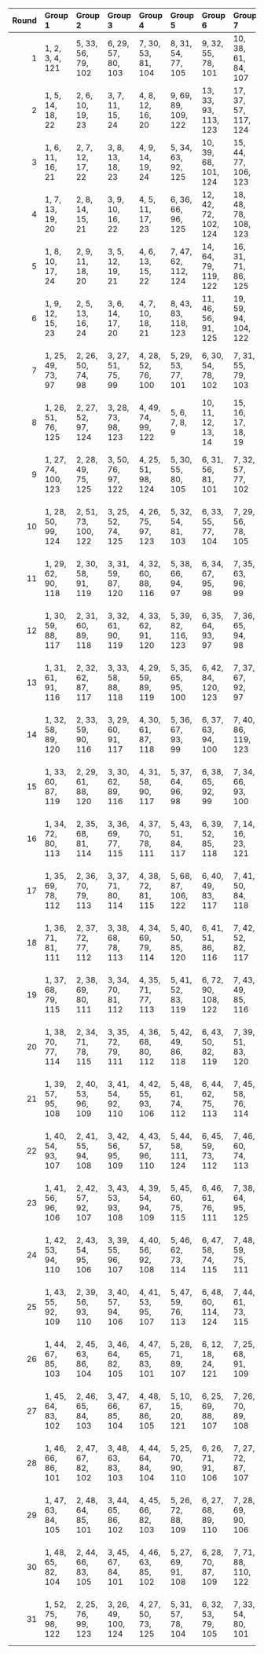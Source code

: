 |   Round | Group 1             | Group 2             | Group 3             | Group 4            | Group 5             | Group 6              | Group 7              | Group 8              | Group 9              | Group 10             | Group 11             | Group 12             | Group 13             | Group 14             | Group 15             | Group 16             | Group 17             | Group 18             | Group 19             | Group 20             | Group 21             | Group 22                | Group 23                | Group 24                | Group 25                |
|--------:|:--------------------|:--------------------|:--------------------|:-------------------|:--------------------|:---------------------|:---------------------|:---------------------|:---------------------|:---------------------|:---------------------|:---------------------|:---------------------|:---------------------|:---------------------|:---------------------|:---------------------|:---------------------|:---------------------|:---------------------|:---------------------|:------------------------|:------------------------|:------------------------|:------------------------|
|       1 | 1, 2, 3, 4, 121     | 5, 33, 56, 79, 102  | 6, 29, 57, 80, 103  | 7, 30, 53, 81, 104 | 8, 31, 54, 77, 105  | 9, 32, 55, 78, 101   | 10, 38, 61, 84, 107  | 11, 34, 62, 85, 108  | 12, 35, 58, 86, 109  | 13, 36, 59, 82, 110  | 14, 37, 60, 83, 106  | 15, 43, 66, 89, 112  | 16, 39, 67, 90, 113  | 17, 40, 63, 91, 114  | 18, 41, 64, 87, 115  | 19, 42, 65, 88, 111  | 20, 48, 71, 94, 117  | 21, 44, 72, 95, 118  | 22, 45, 68, 96, 119  | 23, 46, 69, 92, 120  | 24, 47, 70, 93, 116  | 25, 26, 27, 28, 122     | 49, 50, 51, 52, 123     | 73, 74, 75, 76, 124     | 97, 98, 99, 100, 125    |
|       2 | 1, 5, 14, 18, 22    | 2, 6, 10, 19, 23    | 3, 7, 11, 15, 24    | 4, 8, 12, 16, 20   | 9, 69, 89, 109, 122 | 13, 33, 93, 113, 123 | 17, 37, 57, 117, 124 | 21, 41, 61, 81, 125  | 25, 29, 38, 42, 46   | 26, 30, 34, 43, 47   | 27, 31, 35, 39, 48   | 28, 32, 36, 40, 44   | 45, 65, 85, 105, 121 | 49, 53, 62, 66, 70   | 50, 54, 58, 67, 71   | 51, 55, 59, 63, 72   | 52, 56, 60, 64, 68   | 73, 77, 86, 90, 94   | 74, 78, 82, 91, 95   | 75, 79, 83, 87, 96   | 76, 80, 84, 88, 92   | 97, 101, 110, 114, 118  | 98, 102, 106, 115, 119  | 99, 103, 107, 111, 120  | 100, 104, 108, 112, 116 |
|       3 | 1, 6, 11, 16, 21    | 2, 7, 12, 17, 22    | 3, 8, 13, 18, 23    | 4, 9, 14, 19, 24   | 5, 34, 63, 92, 125  | 10, 39, 68, 101, 124 | 15, 44, 77, 106, 123 | 20, 53, 82, 111, 122 | 25, 30, 35, 40, 45   | 26, 31, 36, 41, 46   | 27, 32, 37, 42, 47   | 28, 33, 38, 43, 48   | 29, 58, 87, 116, 121 | 49, 54, 59, 64, 69   | 50, 55, 60, 65, 70   | 51, 56, 61, 66, 71   | 52, 57, 62, 67, 72   | 73, 78, 83, 88, 93   | 74, 79, 84, 89, 94   | 75, 80, 85, 90, 95   | 76, 81, 86, 91, 96   | 97, 102, 107, 112, 117  | 98, 103, 108, 113, 118  | 99, 104, 109, 114, 119  | 100, 105, 110, 115, 120 |
|       4 | 1, 7, 13, 19, 20    | 2, 8, 14, 15, 21    | 3, 9, 10, 16, 22    | 4, 5, 11, 17, 23   | 6, 36, 66, 96, 125  | 12, 42, 72, 102, 124 | 18, 48, 78, 108, 123 | 24, 54, 84, 114, 122 | 25, 31, 37, 43, 44   | 26, 32, 38, 39, 45   | 27, 33, 34, 40, 46   | 28, 29, 35, 41, 47   | 30, 60, 90, 120, 121 | 49, 55, 61, 67, 68   | 50, 56, 62, 63, 69   | 51, 57, 58, 64, 70   | 52, 53, 59, 65, 71   | 73, 79, 85, 91, 92   | 74, 80, 86, 87, 93   | 75, 81, 82, 88, 94   | 76, 77, 83, 89, 95   | 97, 103, 109, 115, 116  | 98, 104, 110, 111, 117  | 99, 105, 106, 112, 118  | 100, 101, 107, 113, 119 |
|       5 | 1, 8, 10, 17, 24    | 2, 9, 11, 18, 20    | 3, 5, 12, 19, 21    | 4, 6, 13, 15, 22   | 7, 47, 62, 112, 124 | 14, 64, 79, 119, 122 | 16, 31, 71, 86, 125  | 23, 38, 88, 103, 123 | 25, 32, 34, 41, 48   | 26, 33, 35, 42, 44   | 27, 29, 36, 43, 45   | 28, 30, 37, 39, 46   | 40, 55, 95, 110, 121 | 49, 56, 58, 65, 72   | 50, 57, 59, 66, 68   | 51, 53, 60, 67, 69   | 52, 54, 61, 63, 70   | 73, 80, 82, 89, 96   | 74, 81, 83, 90, 92   | 75, 77, 84, 91, 93   | 76, 78, 85, 87, 94   | 97, 104, 106, 113, 120  | 98, 105, 107, 114, 116  | 99, 101, 108, 115, 117  | 100, 102, 109, 111, 118 |
|       6 | 1, 9, 12, 15, 23    | 2, 5, 13, 16, 24    | 3, 6, 14, 17, 20    | 4, 7, 10, 18, 21   | 8, 43, 83, 118, 123 | 11, 46, 56, 91, 125  | 19, 59, 94, 104, 122 | 22, 32, 67, 107, 124 | 25, 33, 36, 39, 47   | 26, 29, 37, 40, 48   | 27, 30, 38, 41, 44   | 28, 31, 34, 42, 45   | 35, 70, 80, 115, 121 | 49, 57, 60, 63, 71   | 50, 53, 61, 64, 72   | 51, 54, 62, 65, 68   | 52, 55, 58, 66, 69   | 73, 81, 84, 87, 95   | 74, 77, 85, 88, 96   | 75, 78, 86, 89, 92   | 76, 79, 82, 90, 93   | 97, 105, 108, 111, 119  | 98, 101, 109, 112, 120  | 99, 102, 110, 113, 116  | 100, 103, 106, 114, 117 |
|       7 | 1, 25, 49, 73, 97   | 2, 26, 50, 74, 98   | 3, 27, 51, 75, 99   | 4, 28, 52, 76, 100 | 5, 29, 53, 77, 101  | 6, 30, 54, 78, 102   | 7, 31, 55, 79, 103   | 8, 32, 56, 80, 104   | 9, 33, 57, 81, 105   | 10, 34, 58, 82, 106  | 11, 35, 59, 83, 107  | 12, 36, 60, 84, 108  | 13, 37, 61, 85, 109  | 14, 38, 62, 86, 110  | 15, 39, 63, 87, 111  | 16, 40, 64, 88, 112  | 17, 41, 65, 89, 113  | 18, 42, 66, 90, 114  | 19, 43, 67, 91, 115  | 20, 44, 68, 92, 116  | 21, 45, 69, 93, 117  | 22, 46, 70, 94, 118     | 23, 47, 71, 95, 119     | 24, 48, 72, 96, 120     | 121, 122, 123, 124, 125 |
|       8 | 1, 26, 51, 76, 125  | 2, 27, 52, 97, 124  | 3, 28, 73, 98, 123  | 4, 49, 74, 99, 122 | 5, 6, 7, 8, 9       | 10, 11, 12, 13, 14   | 15, 16, 17, 18, 19   | 20, 21, 22, 23, 24   | 25, 50, 75, 100, 121 | 29, 30, 31, 32, 33   | 34, 35, 36, 37, 38   | 39, 40, 41, 42, 43   | 44, 45, 46, 47, 48   | 53, 54, 55, 56, 57   | 58, 59, 60, 61, 62   | 63, 64, 65, 66, 67   | 68, 69, 70, 71, 72   | 77, 78, 79, 80, 81   | 82, 83, 84, 85, 86   | 87, 88, 89, 90, 91   | 92, 93, 94, 95, 96   | 101, 102, 103, 104, 105 | 106, 107, 108, 109, 110 | 111, 112, 113, 114, 115 | 116, 117, 118, 119, 120 |
|       9 | 1, 27, 74, 100, 123 | 2, 28, 49, 75, 125  | 3, 50, 76, 97, 122  | 4, 25, 51, 98, 124 | 5, 30, 55, 80, 105  | 6, 31, 56, 81, 101   | 7, 32, 57, 77, 102   | 8, 33, 53, 78, 103   | 9, 29, 54, 79, 104   | 10, 35, 60, 85, 110  | 11, 36, 61, 86, 106  | 12, 37, 62, 82, 107  | 13, 38, 58, 83, 108  | 14, 34, 59, 84, 109  | 15, 40, 65, 90, 115  | 16, 41, 66, 91, 111  | 17, 42, 67, 87, 112  | 18, 43, 63, 88, 113  | 19, 39, 64, 89, 114  | 20, 45, 70, 95, 120  | 21, 46, 71, 96, 116  | 22, 47, 72, 92, 117     | 23, 48, 68, 93, 118     | 24, 44, 69, 94, 119     | 26, 52, 73, 99, 121     |
|      10 | 1, 28, 50, 99, 124  | 2, 51, 73, 100, 122 | 3, 25, 52, 74, 125  | 4, 26, 75, 97, 123 | 5, 32, 54, 81, 103  | 6, 33, 55, 77, 104   | 7, 29, 56, 78, 105   | 8, 30, 57, 79, 101   | 9, 31, 53, 80, 102   | 10, 37, 59, 86, 108  | 11, 38, 60, 82, 109  | 12, 34, 61, 83, 110  | 13, 35, 62, 84, 106  | 14, 36, 58, 85, 107  | 15, 42, 64, 91, 113  | 16, 43, 65, 87, 114  | 17, 39, 66, 88, 115  | 18, 40, 67, 89, 111  | 19, 41, 63, 90, 112  | 20, 47, 69, 96, 118  | 21, 48, 70, 92, 119  | 22, 44, 71, 93, 120     | 23, 45, 72, 94, 116     | 24, 46, 68, 95, 117     | 27, 49, 76, 98, 121     |
|      11 | 1, 29, 62, 90, 118  | 2, 30, 58, 91, 119  | 3, 31, 59, 87, 120  | 4, 32, 60, 88, 116 | 5, 38, 66, 94, 97   | 6, 34, 67, 95, 98    | 7, 35, 63, 96, 99    | 8, 36, 64, 92, 100   | 9, 13, 17, 21, 121   | 10, 43, 71, 74, 102  | 11, 39, 72, 75, 103  | 12, 40, 68, 76, 104  | 14, 42, 70, 73, 101  | 15, 48, 51, 79, 107  | 16, 44, 52, 80, 108  | 18, 46, 49, 77, 110  | 19, 47, 50, 78, 106  | 20, 28, 56, 84, 112  | 22, 25, 53, 86, 114  | 23, 26, 54, 82, 115  | 24, 27, 55, 83, 111  | 33, 37, 41, 45, 122     | 57, 61, 65, 69, 123     | 81, 85, 89, 93, 124     | 105, 109, 113, 117, 125 |
|      12 | 1, 30, 59, 88, 117  | 2, 31, 60, 89, 118  | 3, 32, 61, 90, 119  | 4, 33, 62, 91, 120 | 5, 39, 82, 116, 123 | 6, 35, 64, 93, 97    | 7, 36, 65, 94, 98    | 8, 37, 66, 95, 99    | 9, 38, 67, 96, 100   | 10, 44, 53, 87, 125  | 11, 40, 69, 73, 102  | 12, 41, 70, 74, 103  | 13, 42, 71, 75, 104  | 14, 43, 72, 76, 105  | 15, 58, 92, 101, 122 | 16, 45, 49, 78, 107  | 17, 46, 50, 79, 108  | 18, 47, 51, 80, 109  | 19, 48, 52, 81, 110  | 20, 29, 63, 106, 124 | 21, 25, 54, 83, 112  | 22, 26, 55, 84, 113     | 23, 27, 56, 85, 114     | 24, 28, 57, 86, 115     | 34, 68, 77, 111, 121    |
|      13 | 1, 31, 61, 91, 116  | 2, 32, 62, 87, 117  | 3, 33, 58, 88, 118  | 4, 29, 59, 89, 119 | 5, 35, 65, 95, 100  | 6, 42, 84, 120, 123  | 7, 37, 67, 92, 97    | 8, 38, 63, 93, 98    | 9, 34, 64, 94, 99    | 10, 40, 70, 75, 105  | 11, 41, 71, 76, 101  | 12, 48, 54, 90, 125  | 13, 43, 68, 73, 103  | 14, 39, 69, 74, 104  | 15, 45, 50, 80, 110  | 16, 46, 51, 81, 106  | 17, 47, 52, 77, 107  | 18, 60, 96, 102, 122 | 19, 44, 49, 79, 109  | 20, 25, 55, 85, 115  | 21, 26, 56, 86, 111  | 22, 27, 57, 82, 112     | 23, 28, 53, 83, 113     | 24, 30, 66, 108, 124    | 36, 72, 78, 114, 121    |
|      14 | 1, 32, 58, 89, 120  | 2, 33, 59, 90, 116  | 3, 29, 60, 91, 117  | 4, 30, 61, 87, 118 | 5, 36, 67, 93, 99   | 6, 37, 63, 94, 100   | 7, 40, 86, 119, 123  | 8, 34, 65, 96, 97    | 9, 35, 66, 92, 98    | 10, 41, 72, 73, 104  | 11, 42, 68, 74, 105  | 12, 43, 69, 75, 101  | 13, 39, 70, 76, 102  | 14, 47, 55, 88, 125  | 15, 46, 52, 78, 109  | 16, 62, 95, 103, 122 | 17, 48, 49, 80, 106  | 18, 44, 50, 81, 107  | 19, 45, 51, 77, 108  | 20, 26, 57, 83, 114  | 21, 27, 53, 84, 115  | 22, 28, 54, 85, 111     | 23, 31, 64, 110, 124    | 24, 25, 56, 82, 113     | 38, 71, 79, 112, 121    |
|      15 | 1, 33, 60, 87, 119  | 2, 29, 61, 88, 120  | 3, 30, 62, 89, 116  | 4, 31, 58, 90, 117 | 5, 37, 64, 96, 98   | 6, 38, 65, 92, 99    | 7, 34, 66, 93, 100   | 8, 35, 67, 94, 125   | 9, 36, 63, 95, 97    | 10, 42, 69, 76, 103  | 11, 43, 70, 104, 124 | 12, 39, 71, 73, 105  | 13, 40, 72, 74, 101  | 14, 41, 68, 75, 102  | 15, 47, 49, 81, 108  | 16, 48, 50, 77, 109  | 17, 44, 51, 78, 110  | 18, 45, 52, 79, 106  | 19, 46, 80, 107, 123 | 20, 27, 54, 86, 113  | 21, 28, 55, 82, 114  | 22, 56, 83, 115, 122    | 23, 25, 57, 84, 111     | 24, 26, 53, 85, 112     | 32, 59, 91, 118, 121    |
|      16 | 1, 34, 72, 80, 113  | 2, 35, 68, 81, 114  | 3, 36, 69, 77, 115  | 4, 37, 70, 78, 111 | 5, 43, 51, 84, 117  | 6, 39, 52, 85, 118   | 7, 14, 16, 23, 121   | 8, 41, 49, 82, 120   | 9, 42, 50, 83, 116   | 10, 48, 56, 89, 97   | 11, 44, 57, 90, 98   | 12, 45, 53, 91, 99   | 13, 46, 54, 87, 100  | 15, 28, 61, 94, 102  | 17, 25, 58, 96, 104  | 18, 26, 59, 92, 105  | 19, 27, 60, 93, 101  | 20, 33, 66, 74, 107  | 21, 29, 67, 75, 108  | 22, 30, 63, 76, 109  | 24, 32, 65, 73, 106  | 31, 38, 40, 47, 122     | 55, 62, 64, 71, 123     | 79, 86, 88, 95, 124     | 103, 110, 112, 119, 125 |
|      17 | 1, 35, 69, 78, 112  | 2, 36, 70, 79, 113  | 3, 37, 71, 80, 114  | 4, 38, 72, 81, 115 | 5, 68, 87, 106, 122 | 6, 40, 49, 83, 117   | 7, 41, 50, 84, 118   | 8, 42, 51, 85, 119   | 9, 43, 52, 86, 120   | 10, 29, 92, 111, 123 | 11, 45, 54, 88, 97   | 12, 46, 55, 89, 98   | 13, 47, 56, 90, 99   | 14, 48, 57, 91, 100  | 15, 34, 53, 116, 124 | 16, 25, 59, 93, 102  | 17, 26, 60, 94, 103  | 18, 27, 61, 95, 104  | 19, 28, 62, 96, 105  | 20, 39, 58, 77, 125  | 21, 30, 64, 73, 107  | 22, 31, 65, 74, 108     | 23, 32, 66, 75, 109     | 24, 33, 67, 76, 110     | 44, 63, 82, 101, 121    |
|      18 | 1, 36, 71, 81, 111  | 2, 37, 72, 77, 112  | 3, 38, 68, 78, 113  | 4, 34, 69, 79, 114 | 5, 40, 50, 85, 120  | 6, 41, 51, 86, 116   | 7, 42, 52, 82, 117   | 8, 70, 91, 107, 122  | 9, 39, 49, 84, 119   | 10, 45, 55, 90, 100  | 11, 32, 94, 115, 123 | 12, 47, 57, 87, 97   | 13, 48, 53, 88, 98   | 14, 44, 54, 89, 99   | 15, 25, 60, 95, 105  | 16, 26, 61, 96, 101  | 17, 27, 62, 92, 102  | 18, 28, 58, 93, 103  | 19, 35, 56, 118, 124 | 20, 30, 65, 75, 110  | 21, 31, 66, 76, 106  | 22, 43, 59, 80, 125     | 23, 33, 63, 73, 108     | 24, 29, 64, 74, 109     | 46, 67, 83, 104, 121    |
|      19 | 1, 37, 68, 79, 115  | 2, 38, 69, 80, 111  | 3, 34, 70, 81, 112  | 4, 35, 71, 77, 113 | 5, 41, 52, 83, 119  | 6, 72, 90, 108, 122  | 7, 43, 49, 85, 116   | 8, 39, 50, 86, 117   | 9, 40, 51, 82, 118   | 10, 46, 57, 88, 99   | 11, 47, 53, 89, 100  | 12, 30, 96, 114, 123 | 13, 44, 55, 91, 97   | 14, 45, 56, 87, 98   | 15, 26, 62, 93, 104  | 16, 27, 58, 94, 105  | 17, 28, 59, 95, 101  | 18, 36, 54, 120, 124 | 19, 25, 61, 92, 103  | 20, 31, 67, 73, 109  | 21, 32, 63, 74, 110  | 22, 33, 64, 75, 106     | 23, 29, 65, 76, 107     | 24, 42, 60, 78, 125     | 48, 66, 84, 102, 121    |
|      20 | 1, 38, 70, 77, 114  | 2, 34, 71, 78, 115  | 3, 35, 72, 79, 111  | 4, 36, 68, 80, 112 | 5, 42, 49, 86, 118  | 6, 43, 50, 82, 119   | 7, 39, 51, 83, 120   | 8, 40, 52, 84, 116   | 9, 41, 85, 117, 123  | 10, 47, 54, 91, 98   | 11, 48, 55, 87, 99   | 12, 44, 56, 88, 100  | 13, 45, 57, 89, 125  | 14, 46, 53, 90, 97   | 15, 27, 59, 96, 103  | 16, 28, 60, 92, 104  | 17, 61, 93, 105, 122 | 18, 25, 62, 94, 101  | 19, 26, 58, 95, 102  | 20, 32, 64, 76, 108  | 21, 33, 65, 109, 124 | 22, 29, 66, 73, 110     | 23, 30, 67, 74, 106     | 24, 31, 63, 75, 107     | 37, 69, 81, 113, 121    |
|      21 | 1, 39, 57, 95, 108  | 2, 40, 53, 96, 109  | 3, 41, 54, 92, 110  | 4, 42, 55, 93, 106 | 5, 48, 61, 74, 112  | 6, 44, 62, 75, 113   | 7, 45, 58, 76, 114   | 8, 11, 19, 22, 121   | 9, 47, 60, 73, 111   | 10, 28, 66, 79, 117  | 12, 25, 63, 81, 119  | 13, 26, 64, 77, 120  | 14, 27, 65, 78, 116  | 15, 33, 71, 84, 97   | 16, 29, 72, 85, 98   | 17, 30, 68, 86, 99   | 18, 31, 69, 82, 100  | 20, 38, 51, 89, 102  | 21, 34, 52, 90, 103  | 23, 36, 49, 87, 105  | 24, 37, 50, 88, 101  | 32, 35, 43, 46, 122     | 56, 59, 67, 70, 123     | 80, 83, 91, 94, 124     | 104, 107, 115, 118, 125 |
|      22 | 1, 40, 54, 93, 107  | 2, 41, 55, 94, 108  | 3, 42, 56, 95, 109  | 4, 43, 57, 96, 110 | 5, 44, 58, 111, 124 | 6, 45, 59, 73, 112   | 7, 46, 60, 74, 113   | 8, 47, 61, 75, 114   | 9, 48, 62, 76, 115   | 10, 63, 77, 116, 122 | 11, 25, 64, 78, 117  | 12, 26, 65, 79, 118  | 13, 27, 66, 80, 119  | 14, 28, 67, 81, 120  | 15, 29, 68, 82, 125  | 16, 30, 69, 83, 97   | 17, 31, 70, 84, 98   | 18, 32, 71, 85, 99   | 19, 33, 72, 86, 100  | 20, 34, 87, 101, 123 | 21, 35, 49, 88, 102  | 22, 36, 50, 89, 103     | 23, 37, 51, 90, 104     | 24, 38, 52, 91, 105     | 39, 53, 92, 106, 121    |
|      23 | 1, 41, 56, 96, 106  | 2, 42, 57, 92, 107  | 3, 43, 53, 93, 108  | 4, 39, 54, 94, 109 | 5, 45, 60, 75, 115  | 6, 46, 61, 76, 111   | 7, 38, 64, 95, 125   | 8, 48, 58, 73, 113   | 9, 44, 59, 74, 114   | 10, 25, 65, 80, 120  | 11, 26, 66, 81, 116  | 12, 27, 67, 77, 117  | 13, 28, 63, 78, 118  | 14, 40, 71, 103, 124 | 15, 30, 70, 85, 100  | 16, 47, 79, 110, 123 | 17, 32, 72, 82, 97   | 18, 33, 68, 83, 98   | 19, 29, 69, 84, 99   | 20, 35, 50, 90, 105  | 21, 36, 51, 91, 101  | 22, 37, 52, 87, 102     | 23, 55, 86, 112, 122    | 24, 34, 49, 89, 104     | 31, 62, 88, 119, 121    |
|      24 | 1, 42, 53, 94, 110  | 2, 43, 54, 95, 106  | 3, 39, 55, 96, 107  | 4, 40, 56, 92, 108 | 5, 46, 62, 73, 114  | 6, 47, 58, 74, 115   | 7, 48, 59, 75, 111   | 8, 44, 60, 76, 112   | 9, 37, 65, 93, 125   | 10, 26, 67, 78, 119  | 11, 27, 63, 79, 120  | 12, 28, 64, 80, 116  | 13, 41, 69, 105, 124 | 14, 25, 66, 77, 118  | 15, 31, 72, 83, 99   | 16, 32, 68, 84, 100  | 17, 45, 81, 109, 123 | 18, 29, 70, 86, 97   | 19, 30, 71, 82, 98   | 20, 36, 52, 88, 104  | 21, 57, 85, 113, 122 | 22, 38, 49, 90, 101     | 23, 34, 50, 91, 102     | 24, 35, 51, 87, 103     | 33, 61, 89, 117, 121    |
|      25 | 1, 43, 55, 92, 109  | 2, 39, 56, 93, 110  | 3, 40, 57, 94, 106  | 4, 41, 53, 95, 107 | 5, 47, 59, 76, 113  | 6, 48, 60, 114, 124  | 7, 44, 61, 73, 115   | 8, 45, 62, 74, 111   | 9, 46, 58, 75, 112   | 10, 27, 64, 81, 118  | 11, 28, 65, 77, 119  | 12, 66, 78, 120, 122 | 13, 25, 67, 79, 116  | 14, 26, 63, 80, 117  | 15, 32, 69, 86, 98   | 16, 33, 70, 82, 99   | 17, 29, 71, 83, 100  | 18, 30, 72, 84, 125  | 19, 31, 68, 85, 97   | 20, 37, 49, 91, 103  | 21, 38, 50, 87, 104  | 22, 34, 51, 88, 105     | 23, 35, 52, 89, 101     | 24, 36, 90, 102, 123    | 42, 54, 96, 108, 121    |
|      26 | 1, 44, 67, 85, 103  | 2, 45, 63, 86, 104  | 3, 46, 64, 82, 105  | 4, 47, 65, 83, 101 | 5, 28, 71, 89, 107  | 6, 12, 18, 24, 121   | 7, 25, 68, 91, 109   | 8, 26, 69, 87, 110   | 9, 27, 70, 88, 106   | 10, 33, 51, 94, 112  | 11, 29, 52, 95, 113  | 13, 31, 49, 92, 115  | 14, 32, 50, 93, 111  | 15, 38, 56, 74, 117  | 16, 34, 57, 75, 118  | 17, 35, 53, 76, 119  | 19, 37, 55, 73, 116  | 20, 43, 61, 79, 97   | 21, 39, 62, 80, 98   | 22, 40, 58, 81, 99   | 23, 41, 59, 77, 100  | 30, 36, 42, 48, 122     | 54, 60, 66, 72, 123     | 78, 84, 90, 96, 124     | 102, 108, 114, 120, 125 |
|      27 | 1, 45, 64, 83, 102  | 2, 46, 65, 84, 103  | 3, 47, 66, 85, 104  | 4, 48, 67, 86, 105 | 5, 10, 15, 20, 121  | 6, 25, 69, 88, 107   | 7, 26, 70, 89, 108   | 8, 27, 71, 90, 109   | 9, 28, 72, 91, 110   | 11, 30, 49, 93, 112  | 12, 31, 50, 94, 113  | 13, 32, 51, 95, 114  | 14, 33, 52, 96, 115  | 16, 35, 54, 73, 117  | 17, 36, 55, 74, 118  | 18, 37, 56, 75, 119  | 19, 38, 57, 76, 120  | 21, 40, 59, 78, 97   | 22, 41, 60, 79, 98   | 23, 42, 61, 80, 99   | 24, 43, 62, 81, 100  | 29, 34, 39, 44, 122     | 53, 58, 63, 68, 123     | 77, 82, 87, 92, 124     | 101, 106, 111, 116, 125 |
|      28 | 1, 46, 66, 86, 101  | 2, 47, 67, 82, 102  | 3, 48, 63, 83, 103  | 4, 44, 64, 84, 104 | 5, 25, 70, 90, 110  | 6, 26, 71, 91, 106   | 7, 27, 72, 87, 107   | 8, 28, 68, 88, 108   | 9, 45, 61, 113, 124  | 10, 30, 50, 95, 115  | 11, 31, 51, 96, 111  | 12, 32, 52, 92, 112  | 13, 65, 81, 117, 122 | 14, 29, 49, 94, 114  | 15, 35, 55, 75, 120  | 16, 36, 56, 76, 116  | 17, 33, 69, 85, 125  | 18, 38, 53, 73, 118  | 19, 34, 54, 74, 119  | 20, 40, 60, 80, 100  | 21, 37, 89, 105, 123 | 22, 42, 62, 77, 97      | 23, 43, 58, 78, 98      | 24, 39, 59, 79, 99      | 41, 57, 93, 109, 121    |
|      29 | 1, 47, 63, 84, 105  | 2, 48, 64, 85, 101  | 3, 44, 65, 86, 102  | 4, 45, 66, 82, 103 | 5, 26, 72, 88, 109  | 6, 27, 68, 89, 110   | 7, 28, 69, 90, 106   | 8, 46, 59, 115, 124  | 9, 25, 71, 87, 108   | 10, 31, 52, 93, 114  | 11, 67, 80, 118, 122 | 12, 33, 49, 95, 111  | 13, 29, 50, 96, 112  | 14, 30, 51, 92, 113  | 15, 36, 57, 73, 119  | 16, 37, 53, 74, 120  | 17, 38, 54, 75, 116  | 18, 34, 55, 76, 117  | 19, 32, 70, 83, 125  | 20, 41, 62, 78, 99   | 21, 42, 58, 79, 100  | 22, 35, 91, 104, 123    | 23, 39, 60, 81, 97      | 24, 40, 61, 77, 98      | 43, 56, 94, 107, 121    |
|      30 | 1, 48, 65, 82, 104  | 2, 44, 66, 83, 105  | 3, 45, 67, 84, 101  | 4, 46, 63, 85, 102 | 5, 27, 69, 91, 108  | 6, 28, 70, 87, 109   | 7, 71, 88, 110, 122  | 8, 25, 72, 89, 106   | 9, 26, 68, 90, 107   | 10, 32, 49, 96, 113  | 11, 33, 50, 92, 114  | 12, 29, 51, 93, 115  | 13, 30, 52, 94, 111  | 14, 31, 95, 112, 123 | 15, 37, 54, 76, 118  | 16, 38, 55, 119, 124 | 17, 34, 56, 73, 120  | 18, 35, 57, 74, 116  | 19, 36, 53, 75, 117  | 20, 42, 59, 81, 98   | 21, 43, 60, 77, 99   | 22, 39, 61, 78, 100     | 23, 40, 62, 79, 125     | 24, 41, 58, 80, 97      | 47, 64, 86, 103, 121    |
|      31 | 1, 52, 75, 98, 122  | 2, 25, 76, 99, 123  | 3, 26, 49, 100, 124 | 4, 27, 50, 73, 125 | 5, 31, 57, 78, 104  | 6, 32, 53, 79, 105   | 7, 33, 54, 80, 101   | 8, 29, 55, 81, 102   | 9, 30, 56, 77, 103   | 10, 36, 62, 83, 109  | 11, 37, 58, 84, 110  | 12, 38, 59, 85, 106  | 13, 34, 60, 86, 107  | 14, 35, 61, 82, 108  | 15, 41, 67, 88, 114  | 16, 42, 63, 89, 115  | 17, 43, 64, 90, 111  | 18, 39, 65, 91, 112  | 19, 40, 66, 87, 113  | 20, 46, 72, 93, 119  | 21, 47, 68, 94, 120  | 22, 48, 69, 95, 116     | 23, 44, 70, 96, 117     | 24, 45, 71, 92, 118     | 28, 51, 74, 97, 121     |